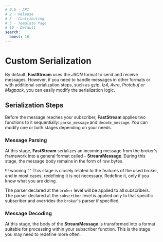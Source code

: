 ```yaml
---
# 0.5 - API
# 2 - Release
# 3 - Contributing
# 5 - Template Page
# 10 - Default
search:
  boost: 10
---
```


# Custom Serialization

By default, **FastStream** uses the *JSON* format to send and receive messages. However, if you need to handle messages in other formats or with additional serialization steps, such as *gzip*, *lz4*, *Avro*, *Protobuf* or *Msgpack*, you can easily modify the serialization logic.

## Serialization Steps

Before the message reaches your subscriber, **FastStream** applies two functions to it sequentially: `parse_message` and `decode_message`. You can modify one or both stages depending on your needs.

### Message Parsing

At this stage, **FastStream** serializes an incoming message from the broker's framework into a general format called - **StreamMessage**. During this stage, the message body remains in the form of raw bytes.

!!! warning ""
    This stage is closely related to the features of the used broker, and in most cases, redefining it is not necessary. Redefine it, only if you know what you are doing.

The parser declared at the `broker` level will be applied to all subscribers. The parser declared at the `subscriber` level is applied only to that specific subscriber and overrides the `broker`'s parser if specified.

### Message Decoding

At this stage, the body of the **StreamMessage** is transformed into a format suitable for processing within your subscriber function. This is the stage you may need to redefine more often.
